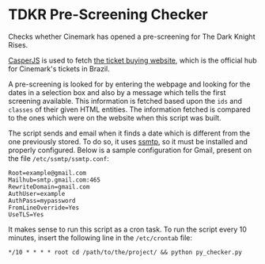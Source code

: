 # TDKR Pre-Screening Checker


Checks whether Cinemark has opened a pre-screening for The Dark Knight Rises.

[CasperJS](http://casperjs.org/) is used to fetch [the ticket buying website](http://www.ingresso.com.br/br/cinema/porfilme.asp?T_PARCERIA=CINEMARK&T_IDCIDADE=00000021&Busca=1&ParceriaBusca=CINEMARK&IdEspetaculoBusca=00023819&DataBusca=11/07/2012&IdGrupoBusca=00000309&IdCidadeCompra=00000021), which is the official hub for Cinemark's tickets in Brazil.

A pre-screening is looked for by entering the webpage and looking for the dates in a selection box and also by a message which tells the first screening available. This information is fetched based upon the `ids` and `classes` of their given HTML entities. The information fetched is compared to the ones which were on the website when this script was built.

The script sends and email when it finds a date which is different from the one previously stored. To do so, it uses [ssmtp](http://linux.die.net/man/8/ssmtp), so it must be installed and properly configured. Below is a sample configuration for Gmail, present on the file `/etc/ssmtp/ssmtp.conf`:


    Root=example@gmail.com
    Mailhub=smtp.gmail.com:465
    RewriteDomain=gmail.com
    AuthUser=example
    AuthPass=mypassword
    FromLineOverride=Yes
    UseTLS=Yes

It makes sense to run this script as a cron task. To run the script every 10 minutes, insert the following line in the `/etc/crontab` file:

    */10 * * * * root cd /path/to/the/project/ && python py_checker.py

